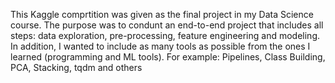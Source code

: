 This Kaggle comprtition was given as the final project in my Data Science course. The purpose was to condunt an end-to-end project that includes all steps: data exploration, pre-processing, feature engineering and modeling.
In addition, I wanted to include as many tools as possible from the ones I learned (programming and ML tools). For example: Pipelines, Class Building, PCA, Stacking, tqdm and others
